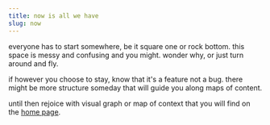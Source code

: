 ```yaml
---
title: now is all we have
slug: now
---
```


everyone has to start somewhere, be it square one or rock bottom. this space is messy and confusing and you might. wonder why, or just turn around and fly.

if however you choose to stay, know that it's a feature not a bug. there might be more structure someday that will guide you along maps of content.



until then rejoice with visual graph or map of context that you will find on the [home page](https://reddy2go.com). 
